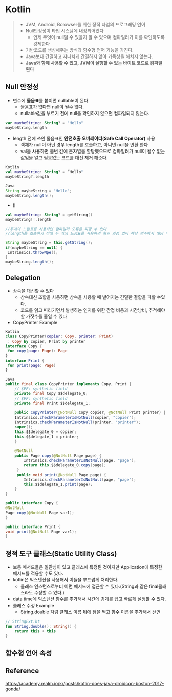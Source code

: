 # Kotlin

> * JVM, Android, Borowser를 위한 정적 타입의 프로그래밍 언어
> * Null안정성이 타입 시스템에 내장되어있다
>   * 언제 무엇이 null일 수 있을지 알 수 있으며 컴파일러가 이를 확인하도록 강제한다
> * 기반코드를 생성해주는 방식과 함수형 언어 기능을 가진다.
> * Java보다 간결하고 지나치게 간결하지 않아 가독성을 해치지 않는다.
> * **Java와 함께 사용할 수 있고, JVM이 실행할 수 있는 바이트 코드로 컴파일 된다**



## Null 안정성

* 변수에 **물음표**를 붙이면 nullable이 된다
  * 물음표가 없다면 null이 될수 없다.
  * nullable값을 부르기 전에 null을 확인하지 않으면 컴파일되지 않는다.

```kotlin
var maybeString: String? = "Hello"
maybeString.length
```

* length 전에 쓰인 물음표인 **안전호출 오버레이터(Safe Call Operator)** 사용
  * 객체가 null이 아닌 경우 length를 호출하고, 아니면 null을 반환 한다
  * val을 사용하면 불변 값에 문자열을 할당했으므로 컴파일러가 null이 될수 없는 값임을 알고 필요없는 코드를 대신 제거 해준다.

```kotlin
Kotlin
val maybeString: String? = “Hello"
maybeString?.length
```

```java
Java
String maybeString = "Hello";
maybeString.length();
```

* !!

```kotlin
val maybeString: String? = getString()
maybeString!!.length

//두개의 느낌표를 사용하면 컴파일러 오류를 피할 수 있다
//length를 호출하기 전에 두 개의 느낌표를 사용하면 확인 과정 없이 해당 변수에서 해당 메서드를 호출하게 된다
```

```java
String maybeString = this.getString();
if(maybeString == null) {
 Intrinsics.throwNpe();
}
maybeString.length();
```



## Delegation

* 상속을 대신할 수 있다
  * 상속대신 조합을 사용하면 상속을 사용할 때 벌어지는 긴밀한 결합을 피할 수있다.
  * 코드를 읽고 따라가면서 발생하는 인지를 위한 간접 비용과 시간낭비, 추척해야 할 가짓수를 줄일 수 있다
* CopyPrinter Example

```kotlin
Kotlin
class CopyPrinter(copier: Copy, printer: Print)
 : Copy by copier, Print by printer
interface Copy {
 fun copy(page: Page): Page
}
interface Print {
 fun print(page: Page)
}
```

```java
Java
public final class CopyPrinter implements Copy, Print {
   	// $FF: synthetic field
   	private final Copy $$delegate_0;
   	// $FF: synthetic field
   	private final Print $$delegate_1;
   	
   	public CopyPrinter(@NotNull Copy copier, @NotNull Print printer) {
	Intrinsics.checkParameterIsNotNull(copier, "copier");
	Intrinsics.checkParameterIsNotNull(printer, "printer");
	super();
	this.$$delegate_0 = copier;
	this.$$delegate_1 = printer;
	}
	
    @NotNull
    public Page copy(@NotNull Page page) {
		Intrinsics.checkParameterIsNotNull(page, "page");
        return this.$$delegate_0.copy(page);
     }
     public void print(@NotNull Page page) {
        Intrinsics.checkParameterIsNotNull(page, "page");
		this.$$delegate_1.print(page);
    }
}

public interface Copy {
@NotNull
Page copy(@NotNull Page var1);
}

public interface Print {
void print(@NotNull Page var1);
}
```



## 정적 도구 클래스(Static Utility Class)

* 보통 메서드들은 일관성이 있고 클래스에 특정된 것이지만 Application에 특정한 메서드를 적용할 수도 있다.
* kotlin은 익스텐션을 사용해서 이들을 부드럽게 처리한다.
  * 클래스 인스턴스로부터 이런 메서드에 접근할 수 있다.(String과 같은  final클래스라도 수정할 수 있다.)
* data time에 익스텐션 함수를 추가해서 시간에 경계를 쉽고 빠르게 설정할 수 있다.
* 클래스 수정 Example
  * String.double 처럼 클래스 이름 뒤에 점을 찍고 함수 이름을 추가해서 선언

```kotlin
// StringExt.kt
fun String.double(): String() {
	return this + this
}
```



## 함수형 언어 속성







## Reference

[<https://academy.realm.io/kr/posts/kotlin-does-java-droidcon-boston-2017-gonda/>](https://academy.realm.io/kr/posts/kotlin-does-java-droidcon-boston-2017-gonda/)
